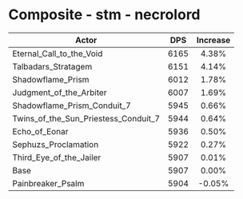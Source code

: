 # Composite - stm - necrolord
| Actor | DPS | Increase |
|---|:---:|:---:|
|Eternal_Call_to_the_Void|6165|4.38%|
|Talbadars_Stratagem|6151|4.14%|
|Shadowflame_Prism|6012|1.78%|
|Judgment_of_the_Arbiter|6007|1.69%|
|Shadowflame_Prism_Conduit_7|5945|0.66%|
|Twins_of_the_Sun_Priestess_Conduit_7|5944|0.64%|
|Echo_of_Eonar|5936|0.50%|
|Sephuzs_Proclamation|5922|0.27%|
|Third_Eye_of_the_Jailer|5907|0.01%|
|Base|5907|0.00%|
|Painbreaker_Psalm|5904|-0.05%|
